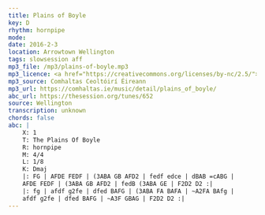 ```yaml
---
title: Plains of Boyle
key: D
rhythm: hornpipe
mode:
date: 2016-2-3
location: Arrowtown Wellington
tags: slowsession aff
mp3_file: /mp3/plains-of-boyle.mp3
mp3_licence: <a href="https://creativecommons.org/licenses/by-nc/2.5/">CC-BY-NC-2.5</a>
mp3_source: Comhaltas Ceoltóirí Éireann
mp3_url: https://comhaltas.ie/music/detail/plains_of_boyle/
abc_url: https://thesession.org/tunes/652
source: Wellington
transcription: unknown
chords: false
abc: |
    X: 1
    T: The Plains Of Boyle
    R: hornpipe
    M: 4/4
    L: 1/8
    K: Dmaj
    |: FG | AFDE FEDF | (3ABA GB AFD2 | fedf edce | dBAB =cABG |
    AFDE FEDF | (3ABA GB AFD2 | fedB (3ABA GE | F2D2 D2 :|
    |: fg | afdf g2fe | dfed BAFG | (3ABA FA BAFA | ~A2FA BAfg |
    afdf g2fe | dfed BAFG | ~A3F GBAG | F2D2 D2 :|
---
```

